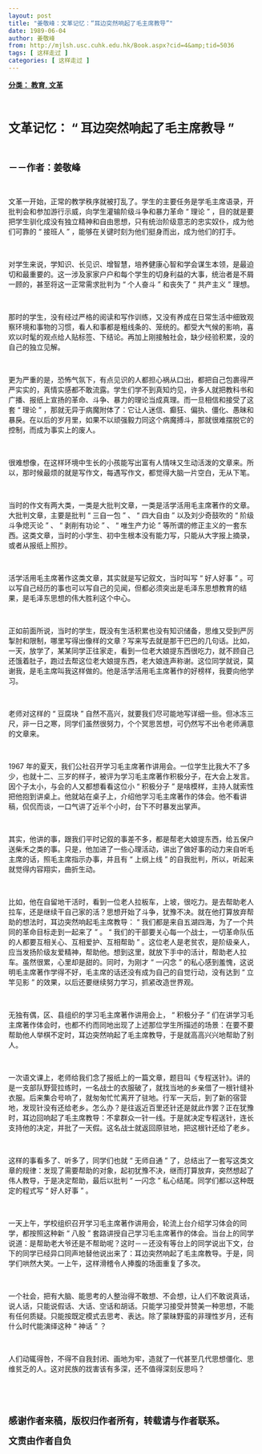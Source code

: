 ```yaml
---
layout: post
title: "姜敬峰：文革记忆：“耳边突然响起了毛主席教导”"
date: 1989-06-04
author: 姜敬峰
from: http://mjlsh.usc.cuhk.edu.hk/Book.aspx?cid=4&amp;tid=5036
tags: [ 这样走过 ]
categories: [ 这样走过 ]
---
```


<div style="margin: 15px 10px 10px 0px;">
<div>
<span id="ctl00_ContentPlaceHolder1_chapter1_SubjectLabel" style="font-weight:bold;text-decoration:underline;">
   分类： 教育, 文革
  </span>
</div>
<p class="p1">
<b>
<font size="5">
<span class="s1">
</span>
<br/>
</font>
</b>
</p>
<p class="p2">
<b>
<font size="5">
<span class="s1" style="">
     文革记忆：
    </span>
<span class="s2" style="">
     “
    </span>
<span class="s1" style="">
     耳边突然响起了毛主席教导
    </span>
<span class="s2" style="">
     ”
    </span>
</font>
</b>
</p>
<p class="p1">
<b>
<font size="4">
<span class="s1">
</span>
<br/>
</font>
</b>
</p>
<p class="p2">
<span class="s1">
<b>
<font size="4">
     －－作者：姜敬峰
    </font>
</b>
</span>
</p>
<p class="p1">
<span class="s1">
</span>
<br/>
</p>
<p class="p2">
<span class="s1">
   文革一开始，正常的教学秩序就被打乱了。学生的主要任务是学毛主席语录，开批判会和参加游行示威，向学生灌输阶级斗争和暴力革命
  </span>
<span class="s2">
   “
  </span>
<span class="s1">
   理论
  </span>
<span class="s2">
   ”
  </span>
<span class="s1">
   ，目的就是要把学生驯化成没有独立精神和自由思想，只有统治阶级意志的忠实奴仆，成为他们可靠的
  </span>
<span class="s2">
   “
  </span>
<span class="s1">
   接班人
  </span>
<span class="s2">
   ”
  </span>
<span class="s1">
   ，能够在关键时刻为他们挺身而出，成为他们的打手。
  </span>
</p>
<p class="p1">
<span class="s1">
</span>
<br/>
</p>
<p class="p2">
<span class="s1">
   对学生来说，学知识、长见识、增智慧，培养健康心智和学会谋生本领，是最迫切和最重要的。这一涉及家家户户和每个学生的切身利益的大事，统治者是不屑一顾的，甚至将这一正常需求批判为
  </span>
<span class="s2">
   “
  </span>
<span class="s1">
   个人奋斗
  </span>
<span class="s2">
   ”
  </span>
<span class="s1">
   和丧失了
  </span>
<span class="s2">
   “
  </span>
<span class="s1">
   共产主义
  </span>
<span class="s2">
   ”
  </span>
<span class="s1">
   理想。
  </span>
</p>
<p class="p1">
<span class="s1">
</span>
<br/>
</p>
<p class="p2">
<span class="s1">
   那时的学生，没有经过严格的阅读和写作训练，又没有养成在日常生活中细致观察环境和事物的习惯，看人和事都是粗线条的、笼统的。都受大气候的影响，喜欢以时髦的观点给人贴标签、下结论。再加上刚接触社会，缺少经验积累，没的自己的独立见解。
  </span>
</p>
<p class="p1">
<span class="s1">
</span>
<br/>
</p>
<p class="p2">
<span class="s1">
   更为严重的是，恐怖气氛下，有点见识的人都担心祸从口出，都把自己包裹得严严实实的，真情实感都不敢流露。学生们学不到真知灼见，许多人就把教科书和广播、报纸上宣扬的革命、斗争、暴力的理论当成真理。而一旦相信和接受了这套
  </span>
<span class="s2">
   “
  </span>
<span class="s1">
   理论
  </span>
<span class="s2">
   ”
  </span>
<span class="s1">
   ，那就无异于病魔附体了：它让人迷信、癫狂、偏执、僵化、愚昧和暴戾。在以后的岁月里，如果不以顽强毅力同这个病魔搏斗，那就很难摆脱它的控制，而成为事实上的废人。
  </span>
</p>
<p class="p1">
<span class="s1">
</span>
<br/>
</p>
<p class="p2">
<span class="s1">
   很难想像，在这样环境中生长的小孩能写出富有人情味又生动活泼的文章来。所以，那时候最烦的就是写作文，每遇写作文，都觉得大脑一片空白，无从下笔。
  </span>
</p>
<p class="p1">
<span class="s1">
</span>
<br/>
</p>
<p class="p2">
<span class="s1">
   当时的作文有两大类，一类是大批判文章，一类是活学活用毛主席著作的文章。大批判文章，主要是批判
  </span>
<span class="s2">
   “
  </span>
<span class="s1">
   三自一包
  </span>
<span class="s2">
   ”
  </span>
<span class="s1">
   、
  </span>
<span class="s2">
   “
  </span>
<span class="s1">
   四大自由
  </span>
<span class="s2">
   ”
  </span>
<span class="s1">
   以及刘少奇鼓吹的
  </span>
<span class="s2">
   “
  </span>
<span class="s1">
   阶级斗争熄灭论
  </span>
<span class="s2">
   ”
  </span>
<span class="s1">
   、
  </span>
<span class="s2">
   “
  </span>
<span class="s1">
   剥削有功论
  </span>
<span class="s2">
   ”
  </span>
<span class="s1">
   、
  </span>
<span class="s2">
   “
  </span>
<span class="s1">
   唯生产力论
  </span>
<span class="s2">
   ”
  </span>
<span class="s1">
   等所谓的修正主义的一套东西。这类文章，当时的小学生、初中生根本没有能力写，只能从大字报上摘录，或者从报纸上照抄。
  </span>
</p>
<p class="p1">
<span class="s1">
</span>
<br/>
</p>
<p class="p2">
<span class="s1">
   活学活用毛主席著作这类文章，其实就是写记叙文，当时叫写
  </span>
<span class="s2">
   “
  </span>
<span class="s1">
   好人好事
  </span>
<span class="s2">
   ”
  </span>
<span class="s1">
   。可以写自己经历的事也可以写自己的见闻，但都必须突出是毛泽东思想教育的结果，是毛泽东思想的伟大胜利这个中心。
  </span>
</p>
<p class="p1">
<span class="s1">
</span>
<br/>
</p>
<p class="p2">
<span class="s1">
   正如前面所说，当时的学生，既没有生活积累也没有知识储备，思维又受到严厉掣肘和限制，哪里写得出像样的文章？写来写去就是那干巴巴的几句话。比如，一天，放学了，某某同学正往家走，看到一位老大娘提东西很吃力，就不顾自己还饿着肚子，跑过去帮这位老大娘提东西，老大娘连声称谢。这位同学就说，莫谢我，是毛主席叫我这样做的。他是活学活用毛主席著作的好榜样，我要向他学习。
  </span>
</p>
<p class="p1">
<span class="s1">
</span>
<br/>
</p>
<p class="p2">
<span class="s1">
   老师对这样的
  </span>
<span class="s2">
   “
  </span>
<span class="s1">
   豆腐块
  </span>
<span class="s2">
   ”
  </span>
<span class="s1">
   自然不高兴，就要我们尽可能地写详细一些。但冰冻三尺，非一日之寒，同学们虽然很努力，个个冥思苦想，可仍然写不出令老师满意的文章来。
  </span>
</p>
<p class="p1">
<span class="s1">
</span>
<br/>
</p>
<p class="p2">
<span class="s2">
   1967
  </span>
<span class="s1">
   年的夏天，我们公社召开学习毛主席著作讲用会。一位学生比我大不了多少，也就十二、三岁的样子，被评为学习毛主席著作积极分子，在大会上发言。因个子太小，与会的人又都想看看这位小
  </span>
<span class="s2">
   “
  </span>
<span class="s1">
   积极分子
  </span>
<span class="s2">
   ”
  </span>
<span class="s1">
   是啥模样，主持人就索性把他抱到讲桌上。他就站在桌子上，介绍他学习毛主席著作的体会。他不看讲稿，侃侃而谈，一口气讲了近半个小时，台下不时暴发出掌声。
  </span>
</p>
<p class="p1">
<span class="s1">
</span>
<br/>
</p>
<p class="p2">
<span class="s1">
   其实，他讲的事，跟我们平时记叙的事差不多，都是帮老大娘提东西，给五保户送柴禾之类的事。只是，他加进了一些心理活动，讲出了做好事的动力来自听毛主席的话，照毛主席指示办事，并且有
  </span>
<span class="s2">
   “
  </span>
<span class="s1">
   上纲上线
  </span>
<span class="s2">
   ”
  </span>
<span class="s1">
   的自我批判，所以，听起来就觉得内容翔实，曲折生动。
  </span>
</p>
<p class="p1">
<span class="s1">
</span>
<br/>
</p>
<p class="p2">
<span class="s1">
   比如，他在自留地干活时，看到一位老人拉板车，上坡，很吃力。是去帮助老人拉车，还是继续干自己家的活？思想开始了斗争，犹豫不决。就在他打算放弃帮助的想法时，耳边突然响起毛主席教导：
  </span>
<span class="s2">
   “
  </span>
<span class="s1">
   我们都是来自五湖四海，为了一个共同的革命目标走到一起来了
  </span>
<span class="s2">
   ”
  </span>
<span class="s1">
   。
  </span>
<span class="s2">
   “
  </span>
<span class="s1">
   我们的干部要关心每一个战士，一切革命队伍的人都要互相关心、互相爱护、互相帮助
  </span>
<span class="s2">
   ”
  </span>
<span class="s1">
   。这位老人是老贫农，是阶级亲人，应当发扬阶级友爱精神，帮助他。想到这里，就放下手中的活计，帮助老人拉车。虽然很累，心里却是甜的。同时，为刚才
  </span>
<span class="s2">
   “
  </span>
<span class="s1">
   一闪念
  </span>
<span class="s2">
   ”
  </span>
<span class="s1">
   的私心感到羞愧，这说明毛主席著作学得不好，毛主席的话还没有成为自己的自觉行动，没有达到
  </span>
<span class="s2">
   “
  </span>
<span class="s1">
   立竿见影
  </span>
<span class="s2">
   ”
  </span>
<span class="s1">
   的效果，以后还要继续努力学习，抓紧改造世界观。
  </span>
</p>
<p class="p1">
<span class="s1">
</span>
<br/>
</p>
<p class="p2">
<span class="s1">
   无独有偶，区、县组织的学习毛主席著作讲用会上，
  </span>
<span class="s2">
   “
  </span>
<span class="s1">
   积极分子
  </span>
<span class="s2">
   ”
  </span>
<span class="s1">
   们在讲学习毛主席著作体会时，也都不约而同地出现了上述那位学生所描述的场景：在要不要帮助他人举棋不定时，耳边突然响起了毛主席教导，于是就高高兴兴地帮助了别人。
  </span>
</p>
<p class="p1">
<span class="s1">
</span>
<br/>
</p>
<p class="p2">
<span class="s1">
   一次语文课上，老师给我们念了报纸上的一篇文章，题目叫《专程送针》。讲的是一支部队野营拉练时，一名战士的衣服破了，就找当地的乡亲借了一根针缝补衣服。后来集合号响了，就匆匆忙忙离开了驻地。行军一天后，到了新的宿营地，发现针没有还给老乡。怎么办？是往返近百里还针还是就此作罢？正在犹豫时，耳边回响起了毛主席教导：不拿群众一针一线。于是就决定专程送针，连长支持他的决定，并批了一天假。这名战士就返回原驻地，把这根针还给了老乡。
  </span>
</p>
<p class="p1">
<span class="s1">
</span>
<br/>
</p>
<p class="p2">
<span class="s1">
   这样的事看多了、听多了，同学们也就
  </span>
<span class="s2">
   “
  </span>
<span class="s1">
   无师自通
  </span>
<span class="s2">
   ”
  </span>
<span class="s1">
   了，总结出了一套写这类文章的规律：发现了需要帮助的对象，起初犹豫不决，继而打算放弃，突然想起了伟人教导，于是决定帮助，最后以批判
  </span>
<span class="s2">
   “
  </span>
<span class="s1">
   一闪念
  </span>
<span class="s2">
   ”
  </span>
<span class="s1">
   私心结尾。同学们都以这种既定的程式写
  </span>
<span class="s2">
   “
  </span>
<span class="s1">
   好人好事
  </span>
<span class="s2">
   ”
  </span>
<span class="s1">
   。
  </span>
</p>
<p class="p1">
<span class="s1">
</span>
<br/>
</p>
<p class="p2">
<span class="s1">
   一天上午，学校组织召开学习毛主席著作讲用会，轮流上台介绍学习体会的同学，都按照这种新
  </span>
<span class="s2">
   “
  </span>
<span class="s1">
   八股
  </span>
<span class="s2">
   ”
  </span>
<span class="s1">
   套路讲授自己学习毛主席著作的体会。当台上的同学说道：是帮助老大爷还是不帮助呢？这时－－还没有等台上的同学说出下文，台下的同学已经异口同声地替他说出来了：耳边突然响起了毛主席教导。于是，同学们哄然大笑。一上午，这样滑稽令人捧腹的场面重复了多次。
  </span>
</p>
<p class="p1">
<span class="s1">
</span>
<br/>
</p>
<p class="p2">
<span class="s1">
   一个社会，把有大脑、能思考的人整治得不敢想、不会想，让人们不敢说真话，说人话，只能说假话、大话、空话和胡话。只能学习接受并赞美一种思想，不能有任何质疑。只能按既定模式去思考、表达。除了蒙昧野蛮的非理性岁月，还有什么时代能演绎这种
  </span>
<span class="s2">
   “
  </span>
<span class="s1">
   神话
  </span>
<span class="s2">
   ”
  </span>
<span class="s1">
   ？
  </span>
</p>
<p class="p1">
<span class="s1">
</span>
<br/>
</p>
<p class="p2">
<span class="s1">
   人们动辄得咎，不得不自我封闭、画地为牢，造就了一代甚至几代思想僵化、思维贫乏的人。这对民族的戕害该有多深，还不值得深刻反思吗？
  </span>
</p>
<p class="p1">
<span class="s1">
</span>
<br/>
</p>
<p class="p1">
<b>
<font size="4">
<span class="s1">
</span>
<br/>
</font>
</b>
</p>
<p class="p2">
<span class="s1">
<b>
<font size="4">
     感谢作者来稿，版权归作者所有，转载请与作者联系。
    </font>
</b>
</span>
</p>
<p class="p2">
<span class="s1">
<b>
<font size="4">
     文责由作者自负
    </font>
</b>
</span>
</p>
</div>
